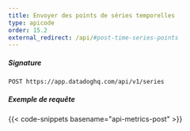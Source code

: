 ```yaml
---
title: Envoyer des points de séries temporelles
type: apicode
order: 15.2
external_redirect: /api/#post-time-series-points
---
```


##### Signature
`POST https://app.datadoghq.com/api/v1/series`
##### Exemple de requête
{{< code-snippets basename="api-metrics-post" >}}